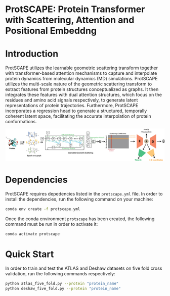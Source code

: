 # ProtSCAPE: Protein Transformer with Scattering, Attention and Positional Embeddng

# Introduction

ProtSCAPE utilizes the learnable geometric scattering transform together with transformer-based attention mechanisms to capture and interpolate protein dynamics from molecular dynamics (MD) simulations. ProtSCAPE utilizes the multi-scale nature of the geometric scattering transform to extract features from protein structures conceptualized as graphs. It then integrates these features with dual attention structures, which focus on the residues and amino acid signals respectively, to generate latent representations of protein trajectories. Furthermore, ProtSCAPE incorporates a regression head to generate a structured, temporally coherent latent space, facilitating the accurate interpolation of protein conformations.

![Project Logo](images/Schematic.png)

# Dependencies

ProtSCAPE requires depedencies listed in the `protscape.yml` file. In order to install the dependencies, run the following command on your machine:

```sh
conda env create -f protscape.yml
```

Once the conda environment `protscape` has been created, the following command must be run in order to activate it:

```sh
conda activate protscape
```

# Quick Start

In order to train and test the ATLAS and Deshaw datasets on five fold cross validation, run the following commands respectively:

```sh
python atlas_five_fold.py --protein "protein_name"
python deshaw_five_fold.py --protein "protein_name"
```





